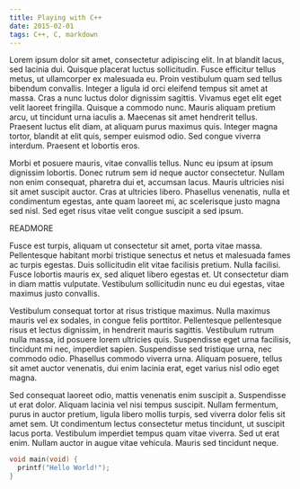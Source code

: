 ```yaml
---
title: Playing with C++
date: 2015-02-01
tags: C++, C, markdown
---
```


Lorem ipsum dolor sit amet, consectetur adipiscing elit. In at blandit lacus, sed lacinia dui. Quisque placerat luctus sollicitudin. Fusce efficitur tellus metus, ut ullamcorper ex malesuada eu. Proin vestibulum quam sed tellus bibendum convallis. Integer a ligula id orci eleifend tempus sit amet at massa. Cras a nunc luctus dolor dignissim sagittis. Vivamus eget elit eget velit laoreet fringilla. Quisque a commodo nunc. Mauris aliquam pretium arcu, ut tincidunt urna iaculis a. Maecenas sit amet hendrerit tellus. Praesent luctus elit diam, at aliquam purus maximus quis. Integer magna tortor, blandit at elit quis, semper euismod odio. Sed congue viverra interdum. Praesent et lobortis eros.

Morbi et posuere mauris, vitae convallis tellus. Nunc eu ipsum at ipsum dignissim lobortis. Donec rutrum sem id neque auctor consectetur. Nullam non enim consequat, pharetra dui et, accumsan lacus. Mauris ultricies nisi sit amet suscipit auctor. Cras at ultricies libero. Phasellus venenatis, nulla et condimentum egestas, ante quam laoreet mi, ac scelerisque justo magna sed nisl. Sed eget risus vitae velit congue suscipit a sed ipsum.

READMORE

Fusce est turpis, aliquam ut consectetur sit amet, porta vitae massa. Pellentesque habitant morbi tristique senectus et netus et malesuada fames ac turpis egestas. Duis sollicitudin elit vitae facilisis pretium. Nulla facilisi. Fusce lobortis mauris ex, sed aliquet libero egestas et. Ut consectetur diam in diam mattis vulputate. Vestibulum sollicitudin nunc eu dui egestas, vitae maximus justo convallis.

Vestibulum consequat tortor at risus tristique maximus. Nulla maximus mauris vel ex sodales, in congue felis porttitor. Pellentesque pellentesque risus et lectus dignissim, in hendrerit mauris sagittis. Vestibulum rutrum nulla massa, id posuere lorem ultricies quis. Suspendisse eget urna facilisis, tincidunt mi nec, imperdiet sapien. Suspendisse sed tristique urna, nec commodo odio. Phasellus commodo viverra urna. Aliquam posuere, tellus sit amet auctor venenatis, dui enim lacinia erat, eget varius nisl odio eget magna.

Sed consequat laoreet odio, mattis venenatis enim suscipit a. Suspendisse ut erat dolor. Aliquam lacinia vel nisi tempus suscipit. Nullam fermentum, purus in auctor pretium, ligula libero mollis turpis, sed viverra dolor felis sit amet sem. Ut condimentum lectus consectetur metus tincidunt, ut suscipit lacus porta. Vestibulum imperdiet tempus quam vitae viverra. Sed ut erat enim. Nullam auctor in augue vitae vehicula. Mauris sed tincidunt neque.

```c
void main(void) {
  printf("Hello World!");
}
```
